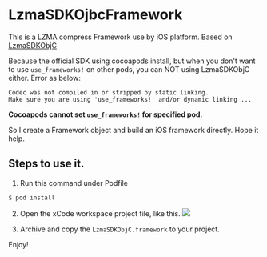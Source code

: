 # LzmaSDKOjbcFramework

This is a LZMA compress Framework use by iOS platform. Based on [LzmaSDKObjC](https://github.com/OlehKulykov/LzmaSDKObjC)

Because the official SDK using cocoapods install, but when you don't want to use `use_frameworks!` on other pods, you can NOT using LzmaSDKObjC either. Error as below:

```
Codec was not compiled in or stripped by static linking. 
Make sure you are using 'use_frameworks!' and/or dynamic linking ...
```

**Cocoapods cannot set `use_frameworks!` for specified pod.**


So I create a Framework object and build an iOS framework directly. Hope it help. 

## Steps to use it.

1. Run this command under Podfile
```
$ pod install
```

2. Open the xCode workspace project file, like this.
![](http://ww1.sinaimg.cn/large/006tNc79jw1fa152lbm1nj30ie0tqacp.jpg)


3. Archive and copy the `LzmaSDKObjC.framework` to your project.

Enjoy!
